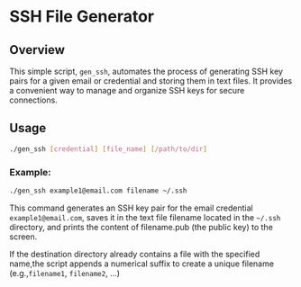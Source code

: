 # SSH File Generator

## Overview
This simple script, `gen_ssh`, automates the process of generating SSH key pairs for a given email or credential and storing them in text files. It provides a convenient way to manage and organize SSH keys for secure connections.

## Usage
```bash
./gen_ssh [credential] [file_name] [/path/to/dir]
```

### Example:
```bash
./gen_ssh example1@email.com filename ~/.ssh
```

This command generates an SSH key pair for the email credential
`example1@email.com`, saves it in the text file filename located in the `~/.ssh` directory, and prints the content of filename.pub (the public key) to the screen.

If the destination directory already contains a file with the specified name,the
script appends a numerical suffix to create a unique filename (e.g.,`filename1`, `filename2`, ...)
